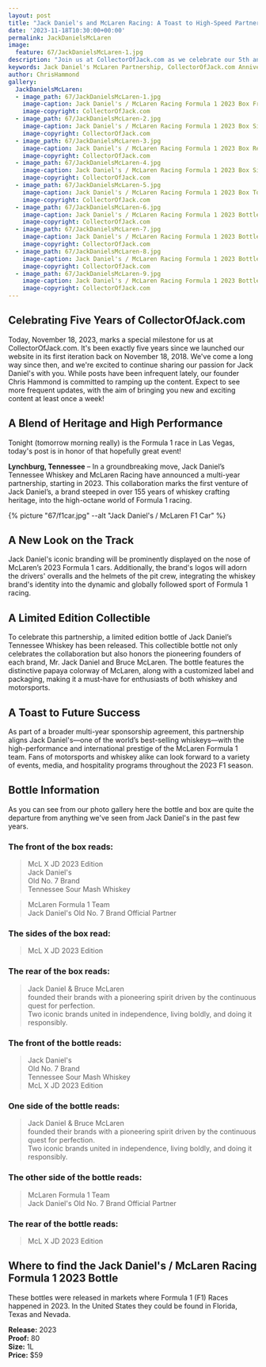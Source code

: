 ```yaml
---
layout: post
title: "Jack Daniel's and McLaren Racing: A Toast to High-Speed Partnership"
date: '2023-11-18T10:30:00+00:00'
permalink: JackDanielsMcLaren
image:
  feature: 67/JackDanielsMcLaren-1.jpg
description: "Join us at CollectorOfJack.com as we celebrate our 5th anniversary and explore the exciting partnership between Jack Daniel's and McLaren Racing. Discover the limited edition whiskey bottle and branding on McLaren's 2023 F1 cars, symbolizing a fusion of motorsports thrill and whiskey heritage. With Chris Hammond ramping up content, expect more frequent and engaging posts on the world of whiskey collecting"
keywords: Jack Daniel's McLaren Partnership, CollectorOfJack.com Anniversary, Formula 1 Whiskey Collaboration, McLaren Racing 2023, Limited Edition Jack Daniel’s Bottle, Whiskey Collecting Blog, Chris Hammond Content, Motorsports and Whiskey Heritage, McLaren F1 Team, Jack Daniel's Branding in F1, Whiskey Collectors Community, High-Speed Whiskey Partnership, CollectorOfJack Updates
author: ChrisHammond
gallery:
  JackDanielsMcLaren:
  - image_path: 67/JackDanielsMcLaren-1.jpg
    image-caption: Jack Daniel's / McLaren Racing Formula 1 2023 Box Front
    image-copyright: CollectorOfJack.com
  - image_path: 67/JackDanielsMcLaren-2.jpg
    image-caption: Jack Daniel's / McLaren Racing Formula 1 2023 Box Side
    image-copyright: CollectorOfJack.com
  - image_path: 67/JackDanielsMcLaren-3.jpg
    image-caption: Jack Daniel's / McLaren Racing Formula 1 2023 Box Rear
    image-copyright: CollectorOfJack.com
  - image_path: 67/JackDanielsMcLaren-4.jpg
    image-caption: Jack Daniel's / McLaren Racing Formula 1 2023 Box Side
    image-copyright: CollectorOfJack.com
  - image_path: 67/JackDanielsMcLaren-5.jpg
    image-caption: Jack Daniel's / McLaren Racing Formula 1 2023 Box Top
    image-copyright: CollectorOfJack.com
  - image_path: 67/JackDanielsMcLaren-6.jpg
    image-caption: Jack Daniel's / McLaren Racing Formula 1 2023 Bottle Front
    image-copyright: CollectorOfJack.com
  - image_path: 67/JackDanielsMcLaren-7.jpg
    image-caption: Jack Daniel's / McLaren Racing Formula 1 2023 Bottle Side
    image-copyright: CollectorOfJack.com
  - image_path: 67/JackDanielsMcLaren-8.jpg
    image-caption: Jack Daniel's / McLaren Racing Formula 1 2023 Bottle Rear
    image-copyright: CollectorOfJack.com
  - image_path: 67/JackDanielsMcLaren-9.jpg
    image-caption: Jack Daniel's / McLaren Racing Formula 1 2023 Bottle Side
    image-copyright: CollectorOfJack.com
---
```

## Celebrating Five Years of CollectorOfJack.com

Today, November 18, 2023, marks a special milestone for us at CollectorOfJack.com. It's been exactly five years since we launched our website in its first iteration back on November 18, 2018. We've come a long way since then, and we're excited to continue sharing our passion for Jack Daniel's with you. While posts have been infrequent lately, our founder Chris Hammond is committed to ramping up the content. Expect to see more frequent updates, with the aim of bringing you new and exciting content at least once a week!

## A Blend of Heritage and High Performance
Tonight (tomorrow morning really) is the Formula 1 race in Las Vegas, today's post is in honor of that hopefully great event!

**Lynchburg, Tennessee** – In a groundbreaking move, Jack Daniel’s Tennessee Whiskey and McLaren Racing have announced a multi-year partnership, starting in 2023. This collaboration marks the first venture of Jack Daniel’s, a brand steeped in over 155 years of whiskey crafting heritage, into the high-octane world of Formula 1 racing.

{% picture  "67/f1car.jpg" --alt "Jack Daniel's / McLaren F1 Car" %}

## A New Look on the Track

Jack Daniel's iconic branding will be prominently displayed on the nose of McLaren’s 2023 Formula 1 cars. Additionally, the brand's logos will adorn the drivers' overalls and the helmets of the pit crew, integrating the whiskey brand's identity into the dynamic and globally followed sport of Formula 1 racing.

## A Limited Edition Collectible

To celebrate this partnership, a limited edition bottle of Jack Daniel’s Tennessee Whiskey has been released. This collectible bottle not only celebrates the collaboration but also honors the pioneering founders of each brand, Mr. Jack Daniel and Bruce McLaren. The bottle features the distinctive papaya colorway of McLaren, along with a customized label and packaging, making it a must-have for enthusiasts of both whiskey and motorsports.

## A Toast to Future Success

As part of a broader multi-year sponsorship agreement, this partnership aligns Jack Daniel's—one of the world’s best-selling whiskeys—with the high-performance and international prestige of the McLaren Formula 1 team. Fans of motorsports and whiskey alike can look forward to a variety of events, media, and hospitality programs throughout the 2023 F1 season.

## Bottle Information
As you can see from our photo gallery here the bottle and box are quite the departure from anything we've seen from Jack Daniel's in the past few years. 

### The front of the box reads:
> McL X JD 2023 Edition  
> Jack Daniel's  
> Old No. 7 Brand  
> Tennessee Sour Mash Whiskey  

> McLaren Formula 1 Team  
> Jack Daniel's Old No. 7 Brand Official Partner

### The sides of the box read:
> McL X JD 2023 Edition  

### The rear of the box reads:
> Jack Daniel & Bruce McLaren  
> founded their brands with a pioneering spirit driven by the continuous quest for perfection.  
> Two iconic brands united in independence, living boldly, and doing it responsibly.

### The front of the bottle reads:

> Jack Daniel's  
> Old No. 7 Brand  
> Tennessee Sour Mash Whiskey  
> McL X JD 2023 Edition  

### One side of the bottle reads:
> Jack Daniel & Bruce McLaren  
> founded their brands with a pioneering spirit driven by the continuous quest for perfection.  
> Two iconic brands united in independence, living boldly, and doing it responsibly.

### The other side of the bottle reads:
> McLaren Formula 1 Team  
> Jack Daniel's Old No. 7 Brand Official Partner

### The rear of the bottle reads:
> McL X JD 2023 Edition  

## Where to find the Jack Daniel's / McLaren Racing Formula 1 2023 Bottle
These bottles were released in markets where Formula 1 (F1) Races happened in 2023. In the United States they could be found in Florida, Texas and Nevada. 

**Release:** 2023  
**Proof:** 80  
**Size:** 1L  
**Price:** $59

